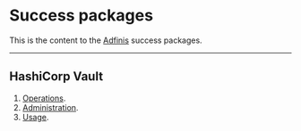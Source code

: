 # Success packages

This is the content to the [Adfinis](https://adfinis.com/) success packages.

---

## HashiCorp Vault

1. [Operations](hashicorp-vault-operations).
2. [Administration](hashicorp-vault-administration).
3. [Usage](hashicorp-vault-usage).
